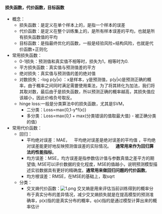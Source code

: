 #### 损失函数，代价函数，目标函数

- 概念：
  - 损失函数：是定义在单个样本上的，是指一个样本的误差
  - 代价函数：是定义在整个训练集上的，是所有样本误差的平均，也就是所有损失函数值的平均
  - 目标函数：是指最终优化的函数，一般是经验风险+结构风险，也就是代价函数+正则化
- 常用损失函数：
  - 0-1损失：预测值和真实值不相等时，损失为1，相等时为0.
  - 平方损失函数：真实值与预测值差的平方
  - 绝对损失：真实值与预测值的差的绝对值
  - 对数损失：-log p(y|x) ：x是样本，y是预测值，p(y|x)是预测正确的概率，由于概率之间同时满足需要使用乘法，为了将其转化为加法，我们将其取对数，最后由于是损失函数，所以预测正确的概率越高，其损失值应该越小，因此价格负号取反。
  - hinge loss:一般是分类算法中的损失函数，尤其是SVM，
    - 二分类：Loss=max{0,1-y*f(x)}
    - 多分类：Loss=max{0,1 + max{分类错误的值取最大值} -  被正确分类的值}
- 常用代价函数：
  - 回归：
    - 平均绝对误差：MAE， 平均绝对误差是绝对误差的平均值 ，平均绝对误差能更好地反映预测值误差的实际情况。 **通常用来作为回归算法的性能指标**。
    - 均方误差：MSE，均方误差是指参数估计值与参数真值之差平方的期望值; MSE可以评价数据的变化程度，MSE的值越小，说明预测模型描述实验数据具有更好的精确度。**通常用来做回归问题的代价函数**。
    - 均方根误差：RMSE，在MSE的基础上，取sqrt
  - 分类：
    - 交叉熵代价函数：![1.png](https://i.loli.net/2020/02/21/ikqc5ze3nrQdyMH.png)
      交叉熵是用来评估当前训练得到的概率分布于真实分布的差异情况，减少交叉熵损失就是在提高模型的预测准确率，p(x)指的是真实分布的概率，q(x)指的是通过模型计算出来的概率估计

